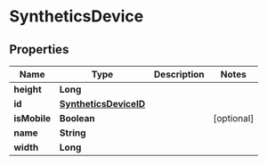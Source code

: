 

# SyntheticsDevice

## Properties

Name | Type | Description | Notes
------------ | ------------- | ------------- | -------------
**height** | **Long** |  | 
**id** | [**SyntheticsDeviceID**](SyntheticsDeviceID.md) |  | 
**isMobile** | **Boolean** |  |  [optional]
**name** | **String** |  | 
**width** | **Long** |  | 



